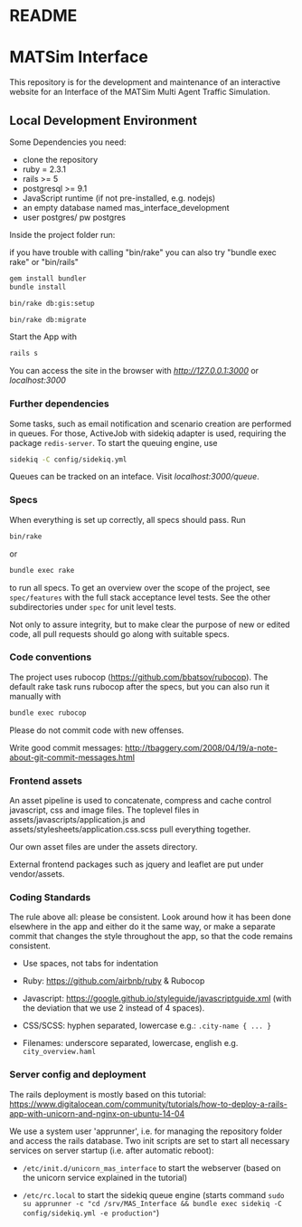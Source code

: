 # README

# MATSim Interface

This repository is for the development and maintenance of an interactive website for an Interface of the MATSim Multi Agent Traffic Simulation.

Local Development Environment
-----------------------------

Some Dependencies you need:

- clone the repository
- ruby = 2.3.1
- rails >= 5
- postgresql >= 9.1
- JavaScript runtime (if not pre-installed, e.g. nodejs)
- an empty database named mas_interface_development
- user postgres/ pw postgres

Inside the project folder run:

if you have trouble with calling "bin/rake" you can also try "bundle exec rake" or "bin/rails"

```bash
gem install bundler
bundle install
```
```bash
bin/rake db:gis:setup
```
```bash
bin/rake db:migrate
```

Start the App with

```bash
rails s
```

You can access the site in the browser with
*http://127.0.0.1:3000* 
or 
*localhost:3000*

### Further dependencies

Some tasks, such as email notification and scenario creation are performed in queues. For those, ActiveJob with sidekiq adapter is used, requiring the package `redis-server`. To start the queuing engine, use

```bash
sidekiq -C config/sidekiq.yml
```

Queues can be tracked on an inteface. Visit *localhost:3000/queue*.

### Specs

When everything is set up correctly, all specs should pass. Run


```bash
bin/rake
```
or

```bash
bundle exec rake
```


to run all specs. To get an overview over the scope of the project,
see `spec/features` with the full stack acceptance level tests. See
the other subdirectories under `spec` for unit level tests.

Not only to assure integrity, but to make clear the purpose of new or edited code, all pull requests should go along with suitable specs.


### Code conventions

The project uses rubocop (https://github.com/bbatsov/rubocop). The
default rake task runs rubocop after the specs, but you can also run
it manually with


```bash
bundle exec rubocop
```

Please do not commit code with new offenses.

Write good commit messages:
http://tbaggery.com/2008/04/19/a-note-about-git-commit-messages.html


### Frontend assets

An asset pipeline is used to concatenate, compress and cache control
javascript, css and image files. The toplevel files in
assets/javascripts/application.js and
assets/stylesheets/application.css.scss pull everything together.

Our own asset files are under the assets directory.

External frontend packages such as jquery and leaflet are put under
vendor/assets.

### Coding Standards

The rule above all: please be consistent. Look around how it has been
done elsewhere in the app and either do it the same way, or make a
separate commit that changes the style throughout the app, so that the
code remains consistent.

- Use spaces, not tabs for indentation

- Ruby: https://github.com/airbnb/ruby & Rubocop

- Javascript:
  https://google.github.io/styleguide/javascriptguide.xml
  (with the deviation that we use 2 instead of 4 spaces).

- CSS/SCSS: hyphen separated, lowercase e.g.: `.city-name { ... }`

- Filenames: underscore separated, lowercase, english
  e.g. `city_overview.haml`

### Server config and deployment

The rails deployment is mostly based on this tutorial: https://www.digitalocean.com/community/tutorials/how-to-deploy-a-rails-app-with-unicorn-and-nginx-on-ubuntu-14-04

We use a system user 'apprunner', i.e. for managing the repository folder and access the rails database.
Two init scripts are set to start all necessary services on server startup (i.e. after automatic reboot):

- `/etc/init.d/unicorn_mas_interface` to start the webserver (based on the unicorn service explained in the tutorial)

- `/etc/rc.local` to start the sidekiq queue engine (starts command `sudo su apprunner -c "cd /srv/MAS_Interface && bundle exec sidekiq -C config/sidekiq.yml -e production"`)
